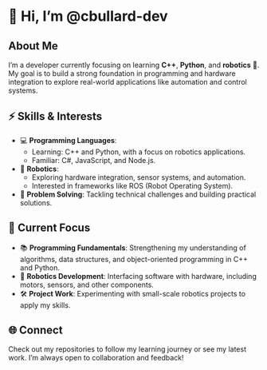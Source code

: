 # 👋 Hi, I’m @cbullard-dev  

## About Me  
I’m a developer currently focusing on learning **C++**, **Python**, and **robotics** 🤖. My goal is to build a strong foundation in programming and hardware integration to explore real-world applications like automation and control systems.

## ⚡ Skills & Interests  
- 💻 **Programming Languages**:  
  - Learning: C++ and Python, with a focus on robotics applications.  
  - Familiar: C#, JavaScript, and Node.js.  
- 🤖 **Robotics**:  
  - Exploring hardware integration, sensor systems, and automation.  
  - Interested in frameworks like ROS (Robot Operating System).  
- 🧩 **Problem Solving**: Tackling technical challenges and building practical solutions.  

## 🚀 Current Focus  
- 📚 **Programming Fundamentals**: Strengthening my understanding of algorithms, data structures, and object-oriented programming in C++ and Python.  
- 🔧 **Robotics Development**: Interfacing software with hardware, including motors, sensors, and other components.  
- 🛠️ **Project Work**: Experimenting with small-scale robotics projects to apply my skills.  

## 🌐 Connect  
Check out my repositories to follow my learning journey or see my latest work. I’m always open to collaboration and feedback!
